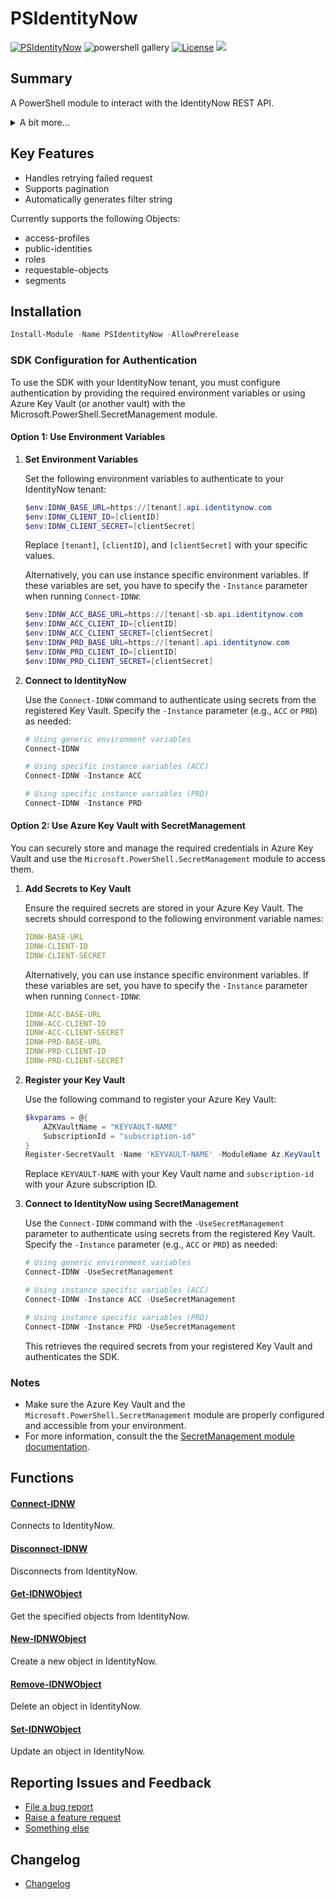 # PSIdentityNow
[![PSIdentityNow](https://img.shields.io/powershellgallery/v/PSIdentityNow.svg?style=flat-square&label=Powershell%20Gallery)](https://www.powershellgallery.com/packages/PSIdentityNow/)
![powershell gallery](https://img.shields.io/powershellgallery/dt/PSIdentityNow)
[![License](https://img.shields.io/badge/license-GPL&ndash;3.0-blue.svg)](https://github.com/EUCTechTopics/PSIdentityNow/blob/main/LICENSE) 
<img src="https://img.shields.io/badge/supports ps-core-blue.svg"></img>

## Summary
A PowerShell module to interact with the IdentityNow REST API.

<details>
<summary>A bit more...</summary>
I’m excited to share my first publicly released PowerShell module!<br>
I decided to create this because the official SailPoint PowerShell module didn’t quite meet my needs when it came to error handling and ease of use.<br>
My goal was to keep things as simple and modular as possible.<br>
If you run into any bugs or have feedback, please let me know by raising an issue—I’d love to hear from you!<br>
</details>

## Key Features

- Handles retrying failed request
- Supports pagination
- Automatically generates filter string

Currently supports the following Objects:
 - access-profiles
 - public-identities
 - roles
 - requestable-objects
 - segments

## Installation
```powershell
Install-Module -Name PSIdentityNow -AllowPrerelease
```

### SDK Configuration for Authentication

To use the SDK with your IdentityNow tenant, you must configure authentication by providing the required environment variables or using Azure Key Vault (or another vault) with the Microsoft.PowerShell.SecretManagement module.

#### Option 1: Use Environment Variables

1. **Set Environment Variables**

   Set the following environment variables to authenticate to your IdentityNow tenant:

   ``` powershell
   $env:IDNW_BASE_URL=https://[tenant].api.identitynow.com
   $env:IDNW_CLIENT_ID=[clientID]
   $env:IDNW_CLIENT_SECRET=[clientSecret]
   ```

   Replace `[tenant]`, `[clientID]`, and `[clientSecret]` with your specific values.

   Alternatively, you can use instance specific environment variables. If these variables are set, you have to specify the `-Instance` parameter when running `Connect-IDNW`:

   ```powershell
   $env:IDNW_ACC_BASE_URL=https://[tenant]-sb.api.identitynow.com
   $env:IDNW_ACC_CLIENT_ID=[clientID]
   $env:IDNW_ACC_CLIENT_SECRET=[clientSecret]
   $env:IDNW_PRD_BASE_URL=https://[tenant].api.identitynow.com
   $env:IDNW_PRD_CLIENT_ID=[clientID]
   $env:IDNW_PRD_CLIENT_SECRET=[clientSecret]
   ```

2. **Connect to IdentityNow**

   Use the `Connect-IDNW` command to authenticate using secrets from the registered Key Vault. Specify the `-Instance` parameter (e.g., `ACC` or `PRD`) as needed:


   ```powershell
   # Using generic environment variables
   Connect-IDNW

   # Using specific instance variables (ACC)
   Connect-IDNW -Instance ACC

   # Using specific instance variables (PRD)
   Connect-IDNW -Instance PRD
   ```

#### Option 2: Use Azure Key Vault with SecretManagement
You can securely store and manage the required credentials in Azure Key Vault and use the `Microsoft.PowerShell.SecretManagement` module to access them.

1. **Add Secrets to Key Vault**

   Ensure the required secrets are stored in your Azure Key Vault. The secrets should correspond to the following environment variable names:

   ``` yaml
   IDNW-BASE-URL
   IDNW-CLIENT-ID
   IDNW-CLIENT-SECRET
   ```

   Alternatively, you can use instance specific environment variables. If these variables are set, you have to specify the `-Instance` parameter when running `Connect-IDNW`:

   ``` yaml
   IDNW-ACC-BASE-URL
   IDNW-ACC-CLIENT-ID
   IDNW-ACC-CLIENT-SECRET
   IDNW-PRD-BASE-URL
   IDNW-PRD-CLIENT-ID
   IDNW-PRD-CLIENT-SECRET
   ```

2. **Register your Key Vault**

   Use the following command to register your Azure Key Vault:

   ```powershell
   $kvparams = @{
       AZKVaultName = "KEYVAULT-NAME"
       SubscriptionId = "subscription-id"
   }
   Register-SecretVault -Name 'KEYVAULT-NAME' -ModuleName Az.KeyVault -VaultParameters $kvparams
   ```

   Replace `KEYVAULT-NAME` with your Key Vault name and `subscription-id` with your Azure subscription ID.


3. **Connect to IdentityNow using SecretManagement**

   Use the `Connect-IDNW` command with the `-UseSecretManagement` parameter to authenticate using secrets from the registered Key Vault. Specify the `-Instance` parameter (e.g., `ACC` or `PRD`) as needed:


   ```powershell
   # Using generic environment variables
   Connect-IDNW -UseSecretManagement

   # Using instance specific variables (ACC)
   Connect-IDNW -Instance ACC -UseSecretManagement

   # Using instance specific variables (PRD)
   Connect-IDNW -Instance PRD -UseSecretManagement
   ```

   This retrieves the required secrets from your registered Key Vault and authenticates the SDK.

### Notes
- Make sure the Azure Key Vault and the `Microsoft.PowerShell.SecretManagement` module are properly configured and accessible from your environment.
- For more information, consult the the [SecretManagement module documentation](https://learn.microsoft.com/powershell/module/microsoft.powershell.secretmanagement/).


## Functions
#### [Connect-IDNW](Documentation/Connect-IDNW.md)
Connects to IdentityNow.
#### [Disconnect-IDNW](Documentation/Disconnect-IDNW.md)
Disconnects from IdentityNow.
#### [Get-IDNWObject](Documentation/Get-IDNWObject.md)
Get the specified objects from IdentityNow.
#### [New-IDNWObject](Documentation/New-IDNWObject.md)
Create a new object in IdentityNow.
#### [Remove-IDNWObject](Documentation/Remove-IDNWObject.md)
Delete an object in IdentityNow.
#### [Set-IDNWObject](Documentation/Set-IDNWObject.md)
Update an object in IdentityNow.

## Reporting Issues and Feedback
- [File a bug report](https://github.com/EUCTechTopics/PSIdentityNow/issues/new?assignees=&labels=bug)
- [Raise a feature request](https://github.com/EUCTechTopics/PSIdentityNow/issues/new?assignees=&labels=enhancement)
- [Something else](https://github.com/EUCTechTopics/PSIdentityNow/issues/new/choose)

## Changelog
- [Changelog](/CHANGELOG.md)